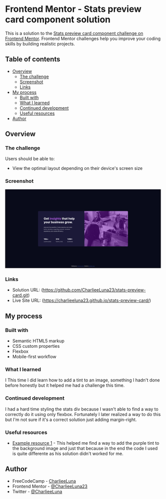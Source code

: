 # Frontend Mentor - Stats preview card component solution

This is a solution to the [Stats preview card component challenge on Frontend Mentor](https://www.frontendmentor.io/challenges/stats-preview-card-component-8JqbgoU62). Frontend Mentor challenges help you improve your coding skills by building realistic projects. 

## Table of contents

- [Overview](#overview)
  - [The challenge](#the-challenge)
  - [Screenshot](#screenshot)
  - [Links](#links)
- [My process](#my-process)
  - [Built with](#built-with)
  - [What I learned](#what-i-learned)
  - [Continued development](#continued-development)
  - [Useful resources](#useful-resources)
- [Author](#author)

## Overview

### The challenge

Users should be able to:

- View the optimal layout depending on their device's screen size

### Screenshot

![](./screenshot.jpg)

### Links

- Solution URL: (https://github.com/CharlieeLuna23/stats-preview-card.git)
- Live Site URL: (https://charlieeluna23.github.io/stats-preview-card/)

## My process

### Built with

- Semantic HTML5 markup
- CSS custom properties
- Flexbox
- Mobile-first workflow

### What I learned

I This time I did learn how to add a tint to an image, something I hadn't done before honestly but it helped me had a challenge this time.

### Continued development

I had a hard time styling the stats div because I wasn't able to find a way to correctly do it using only flexbox. Fortunately I later realized a way to do this but I'm not sure if it's a correct solution just adding margin-right.

### Useful resources

- [Example resource 1](https://www.youtube.com/watch?v=E6Iq70_uZwg&ab_channel=HaverikaKrishna) - This helped me find a way to add the purple tint to the background image and just that because in the end the code I used is quite differente as his solution didn't worked for me.

## Author

- FreeCodeCamp - [CharlieeLuna](https://www.freecodecamp.org/CharlieeLuna)
- Frontend Mentor - [@CharlieeLuna23](https://www.frontendmentor.io/profile/CharlieeLuna23)
- Twitter - [@CharlieeLuna](https://twitter.com/CharlieeLuna)
